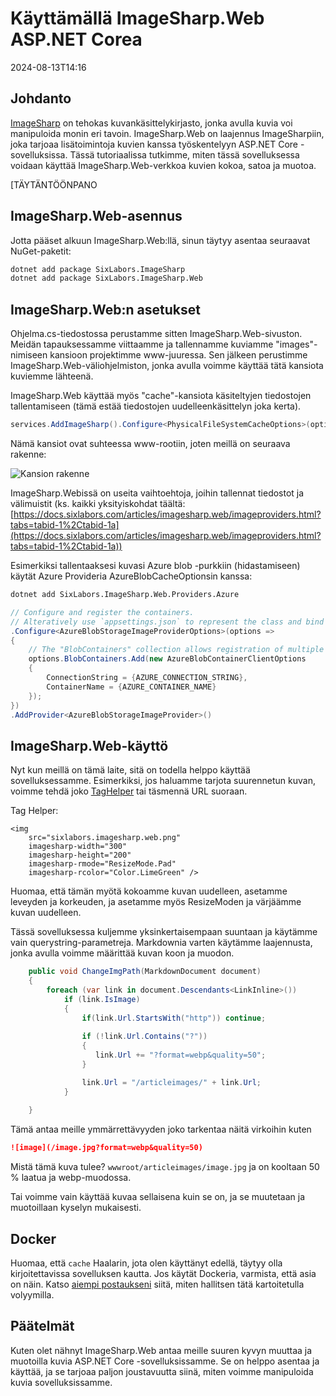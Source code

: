 # Käyttämällä ImageSharp.Web ASP.NET Corea

<datetime class="hidden">2024-08-13T14:16</datetime>

<!--category-- ASP.NET, ImageSharp -->
## Johdanto

[ImageSharp](https://docs.sixlabors.com/index.html) on tehokas kuvankäsittelykirjasto, jonka avulla kuvia voi manipuloida monin eri tavoin. ImageSharp.Web on laajennus ImageSharpiin, joka tarjoaa lisätoimintoja kuvien kanssa työskentelyyn ASP.NET Core -sovelluksissa. Tässä tutoriaalissa tutkimme, miten tässä sovelluksessa voidaan käyttää ImageSharp.Web-verkkoa kuvien kokoa, satoa ja muotoa.

[TÄYTÄNTÖÖNPANO

## ImageSharp.Web-asennus

Jotta pääset alkuun ImageSharp.Web:llä, sinun täytyy asentaa seuraavat NuGet-paketit:

```bash
dotnet add package SixLabors.ImageSharp
dotnet add package SixLabors.ImageSharp.Web
```

## ImageSharp.Web:n asetukset

Ohjelma.cs-tiedostossa perustamme sitten ImageSharp.Web-sivuston. Meidän tapauksessamme viittaamme ja tallennamme kuviamme "images"-nimiseen kansioon projektimme www-juuressa. Sen jälkeen perustimme ImageSharp.Web-väliohjelmiston, jonka avulla voimme käyttää tätä kansiota kuviemme lähteenä.

ImageSharp.Web käyttää myös "cache"-kansiota käsiteltyjen tiedostojen tallentamiseen (tämä estää tiedostojen uudelleenkäsittelyn joka kerta).

```csharp
services.AddImageSharp().Configure<PhysicalFileSystemCacheOptions>(options => options.CacheFolder = "cache");
```

Nämä kansiot ovat suhteessa www-rootiin, joten meillä on seuraava rakenne:

![Kansion rakenne](/cachefolder.png)

ImageSharp.Webissä on useita vaihtoehtoja, joihin tallennat tiedostot ja välimuistit (ks. kaikki yksityiskohdat täältä: [https://docs.sixlabors.com/articles/imagesharp.web/imageproviders.html?tabs=tabid-1%2Ctabid-1a](https://docs.sixlabors.com/articles/imagesharp.web/imageproviders.html?tabs=tabid-1%2Ctabid-1a))

Esimerkiksi tallentaaksesi kuvasi Azure blob -purkkiin (hidastamiseen) käytät Azure Provideria AzureBlobCacheOptionsin kanssa:

```bash
dotnet add SixLabors.ImageSharp.Web.Providers.Azure
```

```csharp
// Configure and register the containers.  
// Alteratively use `appsettings.json` to represent the class and bind those settings.
.Configure<AzureBlobStorageImageProviderOptions>(options =>
{
    // The "BlobContainers" collection allows registration of multiple containers.
    options.BlobContainers.Add(new AzureBlobContainerClientOptions
    {
        ConnectionString = {AZURE_CONNECTION_STRING},
        ContainerName = {AZURE_CONTAINER_NAME}
    });
})
.AddProvider<AzureBlobStorageImageProvider>()
```

## ImageSharp.Web-käyttö

Nyt kun meillä on tämä laite, sitä on todella helppo käyttää sovelluksessamme. Esimerkiksi, jos haluamme tarjota suurennetun kuvan, voimme tehdä joko [TagHelper](https://sixlabors.com/posts/announcing-imagesharp-web-300/#imagetaghelper) tai täsmennä URL suoraan.

Tag Helper:

```razor
<img
    src="sixlabors.imagesharp.web.png"
    imagesharp-width="300"
    imagesharp-height="200"
    imagesharp-rmode="ResizeMode.Pad"
    imagesharp-rcolor="Color.LimeGreen" />

```

Huomaa, että tämän myötä kokoamme kuvan uudelleen, asetamme leveyden ja korkeuden, ja asetamme myös ResizeModen ja värjäämme kuvan uudelleen.

Tässä sovelluksessa kuljemme yksinkertaisempaan suuntaan ja käytämme vain querystring-parametreja. Markdownia varten käytämme laajennusta, jonka avulla voimme määrittää kuvan koon ja muodon.

```csharp
    public void ChangeImgPath(MarkdownDocument document)
    {
        foreach (var link in document.Descendants<LinkInline>())
            if (link.IsImage)
            {
                if(link.Url.StartsWith("http")) continue;
                
                if (!link.Url.Contains("?"))
                {
                   link.Url += "?format=webp&quality=50";
                }

                link.Url = "/articleimages/" + link.Url;
            }
               
    }
```

Tämä antaa meille ymmärrettävyyden joko tarkentaa näitä virkoihin kuten

```markdown
![image](/image.jpg?format=webp&quality=50)
```

Mistä tämä kuva tulee? `wwwroot/articleimages/image.jpg` ja on kooltaan 50 % laatua ja webp-muodossa.

Tai voimme vain käyttää kuvaa sellaisena kuin se on, ja se muutetaan ja muotoillaan kyselyn mukaisesti.

## Docker

Huomaa, että `cache` Haalarin, jota olen käyttänyt edellä, täytyy olla kirjoitettavissa sovelluksen kautta. Jos käytät Dockeria, varmista, että asia on näin.
Katso [aiempi postaukseni](/blog/imagesharpwithdocker) siitä, miten hallitsen tätä kartoitetulla volyymilla.

## Päätelmät

Kuten olet nähnyt ImageSharp.Web antaa meille suuren kyvyn muuttaa ja muotoilla kuvia ASP.NET Core -sovelluksissamme. Se on helppo asentaa ja käyttää, ja se tarjoaa paljon joustavuutta siinä, miten voimme manipuloida kuvia sovelluksissamme.